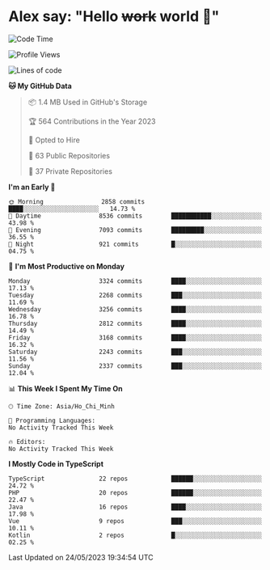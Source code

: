# Alex say: "Hello ~~work~~ world 🐾"

<!--START_SECTION:waka-->
![Code Time](http://img.shields.io/badge/Code%20Time-839%20hrs%205%20mins-blue)

![Profile Views](http://img.shields.io/badge/Profile%20Views-1-blue)

![Lines of code](https://img.shields.io/badge/From%20Hello%20World%20I%27ve%20Written-41.0%20million%20lines%20of%20code-blue)

**🐱 My GitHub Data** 

> 📦 1.4 MB Used in GitHub's Storage 
 > 
> 🏆 564 Contributions in the Year 2023
 > 
> 💼 Opted to Hire
 > 
> 📜 63 Public Repositories 
 > 
> 🔑 37 Private Repositories 
 > 
**I'm an Early 🐤** 

```text
🌞 Morning                2858 commits        ████░░░░░░░░░░░░░░░░░░░░░   14.73 % 
🌆 Daytime                8536 commits        ███████████░░░░░░░░░░░░░░   43.98 % 
🌃 Evening                7093 commits        █████████░░░░░░░░░░░░░░░░   36.55 % 
🌙 Night                  921 commits         █░░░░░░░░░░░░░░░░░░░░░░░░   04.75 % 
```
📅 **I'm Most Productive on Monday** 

```text
Monday                   3324 commits        ████░░░░░░░░░░░░░░░░░░░░░   17.13 % 
Tuesday                  2268 commits        ███░░░░░░░░░░░░░░░░░░░░░░   11.69 % 
Wednesday                3256 commits        ████░░░░░░░░░░░░░░░░░░░░░   16.78 % 
Thursday                 2812 commits        ████░░░░░░░░░░░░░░░░░░░░░   14.49 % 
Friday                   3168 commits        ████░░░░░░░░░░░░░░░░░░░░░   16.32 % 
Saturday                 2243 commits        ███░░░░░░░░░░░░░░░░░░░░░░   11.56 % 
Sunday                   2337 commits        ███░░░░░░░░░░░░░░░░░░░░░░   12.04 % 
```


📊 **This Week I Spent My Time On** 

```text
🕑︎ Time Zone: Asia/Ho_Chi_Minh

💬 Programming Languages: 
No Activity Tracked This Week

🔥 Editors: 
No Activity Tracked This Week
```

**I Mostly Code in TypeScript** 

```text
TypeScript               22 repos            ██████░░░░░░░░░░░░░░░░░░░   24.72 % 
PHP                      20 repos            ██████░░░░░░░░░░░░░░░░░░░   22.47 % 
Java                     16 repos            ████░░░░░░░░░░░░░░░░░░░░░   17.98 % 
Vue                      9 repos             ███░░░░░░░░░░░░░░░░░░░░░░   10.11 % 
Kotlin                   2 repos             █░░░░░░░░░░░░░░░░░░░░░░░░   02.25 % 
```




 Last Updated on 24/05/2023 19:34:54 UTC
<!--END_SECTION:waka-->
